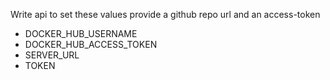 Write api to set these values provide a github repo url and an access-token

- DOCKER_HUB_USERNAME
- DOCKER_HUB_ACCESS_TOKEN
- SERVER_URL
- TOKEN

